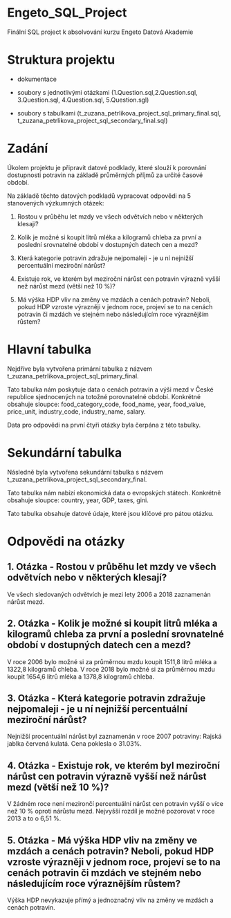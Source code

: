 # Engeto_SQL_Project
Finální SQL project k absolvování kurzu Engeto Datová Akademie


# Struktura projektu

- dokumentace

- soubory s jednotlivými otázkami (1.Question.sql,2.Question.sql, 3.Question.sql, 4.Question.sql, 5.Question.sgl)

- soubory s tabulkami (t_zuzana_petrlikova_project_sql_primary_final.sql, t_zuzana_petrlikova_project_sql_secondary_final.sql)


# Zadání

Úkolem projektu je připravit datové podklady, které slouží k porovnání dostupnosti potravin na základě průměrných příjmů za určité časové období.

Na základě těchto datových podkladů vypracovat odpovědi na 5 stanovených výzkumných otázek:

1) Rostou v průběhu let mzdy ve všech odvětvích nebo v některých klesají?

2) Kolik je možné si koupit litrů mléka a kilogramů chleba za první a poslední srovnatelné období v dostupných datech cen a mezd?

3) Která kategorie potravin zdražuje nejpomaleji - je u ní nejnižší percentuální meziroční nárůst?
 
4) Existuje rok, ve kterém byl meziroční nárůst cen potravin výrazně vyšší než nárůst mezd (větší než 10 %)?

5) Má výška HDP vliv na změny ve mzdách a cenách potravin? Neboli, pokud HDP vzroste výrazněji v jednom roce, projeví se to na cenách potravin či mzdách ve stejném nebo následujícím roce výraznějším růstem?



# Hlavní tabulka

Nejdříve byla vytvořena primární tabulka z názvem t_zuzana_petrlikova_project_sql_primary_final. 

Tato tabulka nám poskytuje data o cenách potravin a výši mezd v České republice sjednocených na totožné porovnatelné období.
Konkrétné obsahuje sloupce: food_category_code, food_name, year, food_value, price_unit, industry_code, industry_name, salary.

Data pro odpovědi na první čtyři otázky byla čerpána z této tabulky.



# Sekundární tabulka

Následně byla vytvořena sekundární tabulka s názvem t_zuzana_petrlikova_project_sql_secondary_final.

Tato tabulka nám nabízí ekonomická data o evropských státech. Konkrétně obsahuje sloupce: country, year, GDP, taxes, gini.

Tato tabulka obsahuje datové údaje, které jsou klíčové pro pátou otázku.


# Odpovědi na otázky
## 1. Otázka -  Rostou v průběhu let mzdy ve všech odvětvích nebo v některých klesají?

Ve všech sledovaných odvětvích je mezi lety 2006 a 2018 zaznamenán nárůst mezd.
 

## 2. Otázka - Kolik je možné si koupit litrů mléka a kilogramů chleba za první a poslední srovnatelné období v dostupných datech cen a mezd?

V roce 2006 bylo možné si za průměrnou mzdu koupit 1511,8 litrů mléka a 1322,8 kilogramů chleba.
V roce 2018 bylo možné si za průměrnou mzdu koupit 1654,6 litrů mléka a 1378,8 kilogramů chleba.


## 3. Otázka - Která kategorie potravin zdražuje nejpomaleji - je u ní nejnižší percentuální meziroční nárůst?

Nejnižší procentuální nárůst byl zaznamenán v roce 2007 potraviny: Rajská jablka červená kulatá. 
Cena poklesla o 31.03%.


## 4. Otázka - Existuje rok, ve kterém byl meziroční nárůst cen potravin výrazně vyšší než nárůst mezd (větší než 10 %)?

V žádném roce není mezirončí percentuální nárůst cen potravin vyšší o více než 10 % oproti nárůstu mezd. 
Nejvyšší rozdíl je možné pozorovat v roce 2013 a to o 6,51 %.


## 5. Otázka - Má výška HDP vliv na změny ve mzdách a cenách potravin? Neboli, pokud HDP vzroste výrazněji v jednom roce, projeví se to na cenách potravin či mzdách ve stejném nebo následujícím roce výraznějším růstem?

Výška HDP nevykazuje přímý a jednoznačný vliv na změny ve mzdách a cenách potravin.


